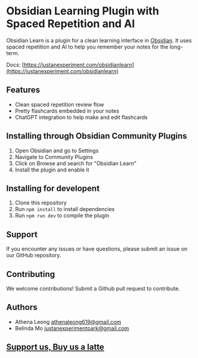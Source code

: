 # Obsidian Learning Plugin with Spaced Repetition and AI

Obsidian Learn is a plugin for a clean learning interface in [Obsidian](https://obsidian.md). It uses spaced repetition and AI to help you remember your notes for the long-term.

Docs: [https://justanexperiment.com/obsidianlearn](https://justanexperiment.com/obsidianlearn)

## Features

- Clean spaced repetition review flow
- Pretty flashcards embedded in your notes
- ChatGPT integration to help make and edit flashcards

## Installing through Obsidian Community Plugins

1. Open Obsidian and go to Settings
2. Navigate to Community Plugins
3. Click on Browse and search for "Obsidian Learn"
4. Install the plugin and enable it

## Installing for developent
1. Clone this repository
2. Run `npm install` to install dependencies
3. Run `npm run dev` to compile the plugin

## Support

If you encounter any issues or have questions, please submit an issue on our GitHub repository.

## Contributing

We welcome contributions! Submit a Github pull request to contribute.

## Authors

- Athena Leong <athenaleong619@gmail.com>
- Belinda Mo <justanexperimentpark@gmail.com>


## [Support us, Buy us a latte](https://buymeacoffee.com/obsidianlearn)

<script type="text/javascript" src="https://cdnjs.buymeacoffee.com/1.0.0/button.prod.min.js" data-name="bmc-button" data-slug="obsidianlearn" data-color="#a882ff" data-emoji="☕"  data-font="Cookie" data-text="Buy us a latte" data-outline-color="#000000" data-font-color="#000000" data-coffee-color="#FFDD00" ></script>